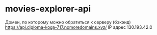 # movies-explorer-api
Домен, по которому можно обратиться к серверу (бэкэнд) https://api.diploma-koga-717.nomoredomains.xyz/ 
IP адрес 130.193.42.0
